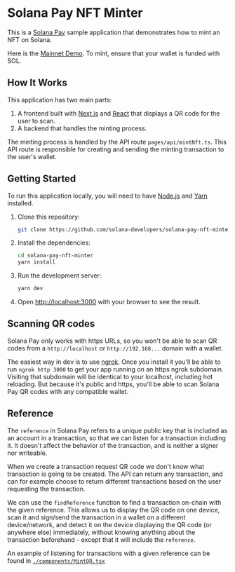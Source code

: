 # Solana Pay NFT Minter

This is a [Solana Pay](https://solana.com/solana-pay) sample application that demonstrates how to mint an NFT on Solana.

Here is the [Mainnet Demo](https://solana-pay-nft-minter.vercel.app/). To mint, ensure that your wallet is funded with SOL.

## How It Works

This application has two main parts:

1.  A frontend built with [Next.js](https://nextjs.org/) and [React](https://reactjs.org/) that displays a QR code for the user to scan.
2.  A backend that handles the minting process.

The minting process is handled by the API route `pages/api/mintNft.ts`. This API route is responsible for creating and sending the minting transaction to the user's wallet.

## Getting Started

To run this application locally, you will need to have [Node.js](https://nodejs.org/en/) and [Yarn](https://yarnpkg.com/) installed.

1.  Clone this repository:

    ```bash
    git clone https://github.com/solana-developers/solana-pay-nft-minter.git
    ```

2.  Install the dependencies:

    ```bash
    cd solana-pay-nft-minter
    yarn install
    ```

3.  Run the development server:

    ```bash
    yarn dev
    ```

4.  Open [http://localhost:3000](http://localhost:3000) with your browser to see the result.

## Scanning QR codes

Solana Pay only works with https URLs, so you won't be able to scan QR codes from a `http://localhost` or `http://192.168...` domain with a wallet.

The easiest way in dev is to use [ngrok](https://ngrok.com). Once you install it you'll be able to run `ngrok http 3000` to get your app running on an https ngrok subdomain. Visiting that subdomain will be identical to your localhost, including hot reloading. But because it's public and https, you'll be able to scan Solana Pay QR codes with any compatible wallet.

## Reference

The `reference` in Solana Pay refers to a unique public key that is included as an account in a transaction, so that we can listen for a transaction including it. It doesn't affect the behavior of the transaction, and is neither a signer nor writeable.

When we create a transaction request QR code we don't know what transaction is going to be created. The API can return any transaction, and can for example choose to return different transactions based on the user requesting the transaction.

We can use the `findReference` function to find a transaction on-chain with the given reference. This allows us to display the QR code on one device, scan it and sign/send the transaction in a wallet on a different device/network, and detect it on the device displaying the QR code (or anywhere else) immediately, without knowing anything about the transaction beforehand - except that it will include the `reference`.

An example of listening for transactions with a given reference can be found in [`./components/MintQR.tsx`](./components/MintQR.tsx)
